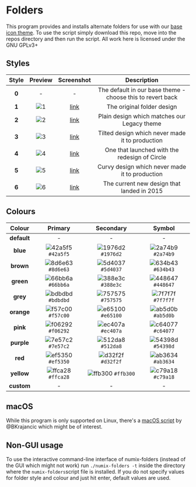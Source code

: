 # Folders
This program provides and installs alternate folders for use with our [base icon theme](https://github.com/numixproject/numix-icon-theme). To use the script simply download this repo, move into the repos directory and then run the script. All work here is licensed under the GNU GPLv3+

## Styles
| Style | Preview  | Screenshot | Description |
| :------------: |:---------------:|:-----:|:-----:|
| **0** | - | - | The default in our base theme - choose this to revert back |
| **1** | ![1](https://raw.githubusercontent.com/numixproject/numix-folders/master/styles/1/preview.png) | [link](https://raw.githubusercontent.com/numixproject/numix-folders/master/styles/1/screenshot.png) | The original folder design |
| **2** | ![2](https://raw.githubusercontent.com/numixproject/numix-folders/master/styles/2/preview.png) | [link](https://raw.githubusercontent.com/numixproject/numix-folders/master/styles/2/screenshot.png) | Plain design which matches our Legacy theme |
| **3** | ![3](https://raw.githubusercontent.com/numixproject/numix-folders/master/styles/3/preview.png) | [link](https://raw.githubusercontent.com/numixproject/numix-folders/master/styles/3/screenshot.png) | Tilted design which never made it to production |
| **4** | ![4](https://raw.githubusercontent.com/numixproject/numix-folders/master/styles/4/preview.png) | [link](https://raw.githubusercontent.com/numixproject/numix-folders/master/styles/4/screenshot.png) | One that launched with the redesign of Circle |
| **5** | ![5](https://raw.githubusercontent.com/numixproject/numix-folders/master/styles/5/preview.png) | [link](https://raw.githubusercontent.com/numixproject/numix-folders/master/styles/5/screenshot.png) | Curvy design which never made it to production |
| **6** | ![6](https://raw.githubusercontent.com/numixproject/numix-folders/master/styles/6/preview.png) | [link](https://raw.githubusercontent.com/numixproject/numix-folders/master/styles/6/screenshot.png) | The current new design that landed in 2015 |

## Colours
| Colour | Primary | Secondary | Symbol |
| :------------: |:---------------:|:-----:|:-----:|
| **default** | - | - | - |
| **blue**    | ![42a5f5](https://raw.githubusercontent.com/numixproject/numix-folders/master/colours/blue/42a5f5.png) `#42a5f5`   | ![1976d2](https://raw.githubusercontent.com/numixproject/numix-folders/master/colours/blue/1976d2.png) `#1976d2`   | ![2a74b9](https://raw.githubusercontent.com/numixproject/numix-folders/master/colours/blue/2a74b9.png) `#2a74b9`   |
| **brown**   | ![8d6e63](https://raw.githubusercontent.com/numixproject/numix-folders/master/colours/brown/8d6e63.png) `#8d6e63`  | ![5d4037](https://raw.githubusercontent.com/numixproject/numix-folders/master/colours/brown/5d4037.png) `#5d4037`  | ![634b43](https://raw.githubusercontent.com/numixproject/numix-folders/master/colours/brown/634b43.png) `#634b43`  |
| **green**   | ![66bb6a](https://raw.githubusercontent.com/numixproject/numix-folders/master/colours/green/66bb6a.png) `#66bb6a`  | ![388e3c](https://raw.githubusercontent.com/numixproject/numix-folders/master/colours/green/388e3c.png) `#388e3c`  | ![448647](https://raw.githubusercontent.com/numixproject/numix-folders/master/colours/green/448647.png) `#448647`  |
| **grey**    | ![bdbdbd](https://raw.githubusercontent.com/numixproject/numix-folders/master/colours/grey/bdbdbd.png) `#bdbdbd`   | ![757575](https://raw.githubusercontent.com/numixproject/numix-folders/master/colours/grey/757575.png) `#757575`   | ![7f7f7f](https://raw.githubusercontent.com/numixproject/numix-folders/master/colours/grey/7f7f7f.png) `#7f7f7f`   |
| **orange**  | ![f57c00](https://raw.githubusercontent.com/numixproject/numix-folders/master/colours/orange/f57c00.png) `#f57c00` | ![e65100](https://raw.githubusercontent.com/numixproject/numix-folders/master/colours/orange/e65100.png) `#e65100` | ![ab5d0b](https://raw.githubusercontent.com/numixproject/numix-folders/master/colours/orange/ab5d0b.png) `#ab5d0b` |
| **pink**    | ![f06292](https://raw.githubusercontent.com/numixproject/numix-folders/master/colours/pink/f06292.png) `#f06292`   | ![ec407a](https://raw.githubusercontent.com/numixproject/numix-folders/master/colours/pink/ec407a.png) `#ec407a`   | ![c64077](https://raw.githubusercontent.com/numixproject/numix-folders/master/colours/pink/c64077.png) `#c64077`   |
| **purple**  | ![7e57c2](https://raw.githubusercontent.com/numixproject/numix-folders/master/colours/purple/7e57c2.png) `#7e57c2` | ![512da8](https://raw.githubusercontent.com/numixproject/numix-folders/master/colours/purple/512da8.png) `#512da8` | ![54398d](https://raw.githubusercontent.com/numixproject/numix-folders/master/colours/purple/54398d.png) `#54398d` |
| **red**     | ![ef5350](https://raw.githubusercontent.com/numixproject/numix-folders/master/colours/red/ef5350.png) `#ef5350`    | ![d32f2f](https://raw.githubusercontent.com/numixproject/numix-folders/master/colours/red/d32f2f.png) `#d32f2f`    | ![ab3634](https://raw.githubusercontent.com/numixproject/numix-folders/master/colours/red/ab3634.png) `#ab3634`    |
| **yellow**  | ![ffca28](https://raw.githubusercontent.com/numixproject/numix-folders/master/colours/yellow/ffca28.png) `#ffca28` | ![ffb300](https://raw.githubusercontent.com/numixproject/numix-folders/master/colours/yellow/ffb300.png) `#ffb300` | ![c79a18](https://raw.githubusercontent.com/numixproject/numix-folders/master/colours/yellow/c79a18.png) `#c79a18` |
| **custom**  | - | - | - |

## macOS
While this program is only supported on Linux, there's a [macOS script](https://github.com/numixproject/numix-folders/wiki/macOS-Usage) by @BKrajancic which might be of interest.

## Non-GUI usage
To use the interactive command-line interface of numix-folders (instead of the GUI which might not work) run ``./numix-folders -t`` inside the directory where the ``numix-folders``script file is installed.
If you do not specify values for folder style and colour and just hit enter, default values are used.
